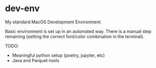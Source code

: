 # dev-env

My standard MacOS Development Environment.

Basic environment is set up in an automated way. There is a manual step remaining (setting the correct font/color combination in the terminal).

TODO:
- Meaningful python setup (poetry, jupyter, etc)
- Java and Parquet-tools


